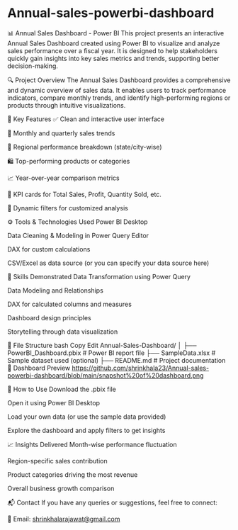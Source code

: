 # Annual-sales-powerbi-dashboard
📊 Annual Sales Dashboard - Power BI
This project presents an interactive Annual Sales Dashboard created using Power BI to visualize and analyze sales performance over a fiscal year. It is designed to help stakeholders quickly gain insights into key sales metrics and trends, supporting better decision-making.

🔍 Project Overview
The Annual Sales Dashboard provides a comprehensive and dynamic overview of sales data. It enables users to track performance indicators, compare monthly trends, and identify high-performing regions or products through intuitive visualizations.

📌 Key Features
✅ Clean and interactive user interface

📆 Monthly and quarterly sales trends

📍 Regional performance breakdown (state/city-wise)

🛍️ Top-performing products or categories

📈 Year-over-year comparison metrics

🧮 KPI cards for Total Sales, Profit, Quantity Sold, etc.

🔄 Dynamic filters for customized analysis

⚙️ Tools & Technologies Used
Power BI Desktop

Data Cleaning & Modeling in Power Query Editor

DAX for custom calculations

CSV/Excel as data source (or you can specify your data source here)

🧠 Skills Demonstrated
Data Transformation using Power Query

Data Modeling and Relationships

DAX for calculated columns and measures

Dashboard design principles

Storytelling through data visualization

📂 File Structure
bash
Copy
Edit
Annual-Sales-Dashboard/
│
├── PowerBI_Dashboard.pbix       # Power BI report file
├── SampleData.xlsx              # Sample dataset used (optional)
├── README.md                    # Project documentation
📸 Dashboard Preview
https://github.com/shrinkhala23/Annual-sales-powerbi-dashboard/blob/main/snapshot%20of%20dashboard.png

🚀 How to Use
Download the .pbix file

Open it using Power BI Desktop

Load your own data (or use the sample data provided)

Explore the dashboard and apply filters to get insights

📈 Insights Delivered
Month-wise performance fluctuation

Region-specific sales contribution

Product categories driving the most revenue

Overall business growth comparison

📬 Contact
If you have any queries or suggestions, feel free to connect:


📧 Email: shrinkhalarajawat@gmail.com










